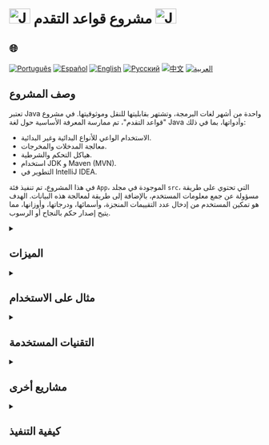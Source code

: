 # <img src="https://cdn-icons-png.flaticon.com/128/226/226777.png" alt="Java Projects Logo" width="42" height="30" /> مشروع قواعد التقدم <img src="https://cdn-icons-png.flaticon.com/128/226/226777.png" alt="Java Projects Logo" width="42" height="30" />

## 🌐 
[![Português](https://img.shields.io/badge/Português-green)](https://github.com/SamuelRocha91/project_rule_of_progression/blob/main/README.md) 
[![Español](https://img.shields.io/badge/Español-yellow)](https://github.com/SamuelRocha91/project_rule_of_progression/blob/main/README_es.md) 
[![English](https://img.shields.io/badge/English-blue)](https://github.com/SamuelRocha91/project_rule_of_progression/blob/main/README_en.md) 
[![Русский](https://img.shields.io/badge/Русский-lightgrey)](https://github.com/SamuelRocha91/project_rule_of_progression/blob/main/README_ru.md) 
[![中文](https://img.shields.io/badge/中文-red)](https://github.com/SamuelRocha91/project_rule_of_progression/blob/main/README_ch.md) 
[![العربية](https://img.shields.io/badge/العربية-orange)](https://github.com/SamuelRocha91/project_rule_of_progression/blob/main/README_ar.md)

## وصف المشروع

تعتبر Java واحدة من أشهر لغات البرمجة، وتشتهر بقابليتها للنقل وموثوقيتها. في مشروع "قواعد التقدم"، تم ممارسة المعرفة الأساسية حول لغة Java وأدواتها، بما في ذلك:

- الاستخدام الواعي للأنواع البدائية وغير البدائية.
- معالجة المدخلات والمخرجات.
- هياكل التحكم والشرطية.
- استخدام JDK و Maven (MVN).
- التطوير في IntelliJ IDEA.

في هذا المشروع، تم تنفيذ فئة `App`، الموجودة في مجلد `src`، التي تحتوي على طريقة مسؤولة عن جمع معلومات المستخدم، بالإضافة إلى طريقة لمعالجة هذه البيانات. الهدف هو تمكين المستخدم من إدخال عدد التقييمات المنجزة، وأسمائها، ودرجاتها، وأوزانها، مما يتيح إصدار حكم بالنجاح أو الرسوب.

<details>
  <summary><h2>الميزات</h2></summary>
  - **جمع الدرجات**: يسمح للمستخدم بتسجيل التقييمات، مع إدخال الاسم والوزن والدرجة.
  - **حساب النسبة المئوية**: يقيم المتوسط المرجح للدرجات ويحدد حالة الطالب (نجاح أو رسوب) بناءً على الحد الأدنى من الدرجات.
</details>

<details>
  <summary><h2>مثال على الاستخدام</h2></summary>
  يوضح الكود أدناه كيفية جمع المعلومات ومعالجتها:
  
  ```java
  public static void جمع_الدرجات() {
      // منطق جمع ومعالجة الدرجات
  }
  ```
</details>

<details>
  <summary><h2>التقنيات المستخدمة</h2></summary>
  - **Java**: لغة البرمجة الرئيسية.
  - **Spring Boot**: لبناء التطبيقات وواجهات برمجة التطبيقات REST.
  - **Maven**: أداة إدارة مشاريع Java.
  - **IntelliJ IDEA**: بيئة التطوير المتكاملة المستخدمة للتطوير.
</details>

<details>
  <summary><h2>مشاريع أخرى</h2></summary>
  - 🗳️ [نظام التصويت](https://github.com/SamuelRocha91/sistemaDeVotacao/blob/main/README_ar.md)
  - 🌱 [Agrix](https://github.com/SamuelRocha91/Agrix/blob/main/README_ar.md)
  - 🏛️ [محدد المتاحف](https://github.com/SamuelRocha91/localizadorDeMuseus/blob/main/README_ar.md)
</details>

<details>
  <summary><h2>كيفية التنفيذ</h2></summary>
  1. **استنساخ هذا المستودع** إلى جهاز الكمبيوتر الخاص بك:
     ```sh
     git clone https://github.com/SamuelRocha91/project_rule_of_progression.git
     ```

  2. **انتقل إلى دليل المشروع**.

  3. **قم بتجميع وتشغيل التطبيق** باستخدام Maven:
     ```sh
     mvn spring-boot:run
     ```
</details>